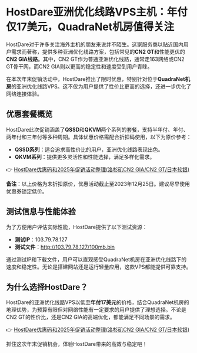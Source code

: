 # HostDare亚洲优化线路VPS主机：年付仅17美元，QuadraNet机房值得关注

HostDare对于许多关注海外主机的朋友来说并不陌生。这家服务商以贴近国内用户需求而著称，提供多种亚洲优化线路方案，包括常见的**CN2 GT**和性能更优的**CN2 GIA线路**。其中，CN2 GT作为普通亚洲优化线路，通常走163网络或CN2 GT骨干网，而CN2 GIA则以更高的稳定性和速度受到用户青睐。

在本次年末促销活动中，HostDare推出了限时优惠，特别针对位于**QuadraNet机房**的亚洲优化线路VPS。这不仅为用户提供了性价比更高的选择，还进一步优化了网络连接体验。

## 优惠套餐概览

HostDare此次促销涵盖了**QSSD**和**QKVM**两个系列的套餐，支持半年付、年付、两年付和三年付等多种周期。具体优惠价格需配合折扣码使用，以下为原价参考：

- **QSSD系列**：适合追求高性价比的用户，亚洲优化线路表现出色。
- **QKVM系列**：提供更多灵活性和性能选择，满足多样化需求。

👉 [HostDare优惠码和2025年促销活动整理(洛杉矶CN2 GIA/CN2 GT/日本软银)](https://bit.ly/hostdare)

**备注**：以上价格为未折扣原价，优惠活动截止至2023年12月25日。建议尽早使用优惠券锁定低价。

## 测试信息与性能体验

为了方便用户评估实际性能，HostDare提供了以下测试资源：

- **测试IP**：103.79.78.127  
- **测试文件**：http://103.79.78.127/100mb.bin  

通过测试IP和下载文件，用户可以直观感受QuadraNet机房在亚洲优化线路下的速度和稳定性。无论是搭建网站还是运行轻量应用，这款VPS都能提供可靠支持。

## 为什么选择HostDare？

HostDare的亚洲优化线路VPS以低至**年付17美元**的价格，结合QuadraNet机房的地理优势，为预算有限但对网络性能有一定要求的用户提供了理想选择。不论是CN2 GT的性价比，还是CN2 GIA的高端优化，都能满足不同场景的需求。

👉 [HostDare优惠码和2025年促销活动整理(洛杉矶CN2 GIA/CN2 GT/日本软银)](https://bit.ly/hostdare)

抓住这次年末促销机会，体验HostDare带来的高效与稳定吧！